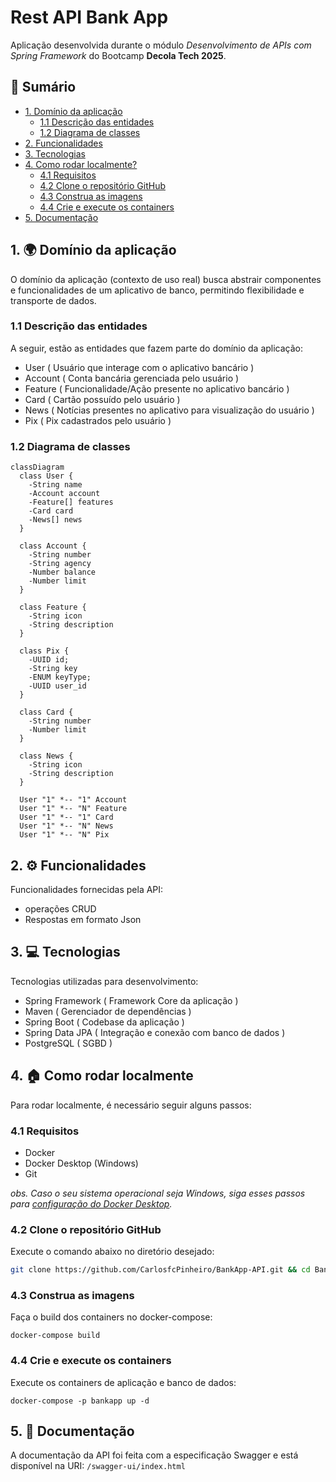 # Rest API Bank App
Aplicação desenvolvida durante o módulo *Desenvolvimento de APIs com Spring Framework* do Bootcamp **Decola Tech 2025**.

## 📖 Sumário
- [1. Domínio da aplicação](#1--domínio-da-aplicação)
  - [1.1 Descrição das entidades](#11-descrição-das-entidades)
  - [1.2 Diagrama de classes](#12-diagrama-de-classes)
- [2. Funcionalidades](#2--funcionalidades)
- [3. Tecnologias](#3--tecnologias)
- [4. Como rodar localmente?](#4--como-rodar-localmente)
  - [4.1 Requisitos](#41-requisitos)
  - [4.2 Clone o repositório GitHub](#42-clone-o-repositório-github)
  - [4.3 Construa as imagens](#43-construa-as-imagens)
  - [4.4 Crie e execute os containers](#44-crie-e-execute-os-containers)
- [5. Documentação](#5--documentação)

## 1. 🌍 Domínio da aplicação
O domínio da aplicação (contexto de uso real) busca abstrair componentes e funcionalidades de um aplicativo de banco, permitindo flexibilidade e transporte de dados.

### 1.1 Descrição das entidades
A seguir, estão as entidades que fazem parte do domínio da aplicação:
- User ( Usuário que interage com o aplicativo bancário )
- Account ( Conta bancária gerenciada pelo usuário )
- Feature ( Funcionalidade/Ação presente no aplicativo bancário )
- Card ( Cartão possuído pelo usuário )
- News ( Notícias presentes no aplicativo para visualização do usuário )
- Pix ( Pix cadastrados pelo usuário )

### 1.2 Diagrama de classes

```mermaid
classDiagram
  class User {
    -String name
    -Account account
    -Feature[] features
    -Card card
    -News[] news
  }

  class Account {
    -String number
    -String agency
    -Number balance
    -Number limit
  }

  class Feature {
    -String icon
    -String description
  }

  class Pix {
    -UUID id;
    -String key
    -ENUM keyType;
    -UUID user_id
  }

  class Card {
    -String number
    -Number limit
  }

  class News {
    -String icon
    -String description
  }

  User "1" *-- "1" Account
  User "1" *-- "N" Feature
  User "1" *-- "1" Card
  User "1" *-- "N" News
  User "1" *-- "N" Pix
```

## 2. ⚙️ Funcionalidades
Funcionalidades fornecidas pela API:
- operações CRUD
- Respostas em formato Json

## 3. 💻 Tecnologias
Tecnologias utilizadas para desenvolvimento:
- Spring Framework ( Framework Core da aplicação )
- Maven ( Gerenciador de dependências )
- Spring Boot ( Codebase da aplicação )
- Spring Data JPA ( Integração e conexão com banco de dados )
- PostgreSQL ( SGBD )

## 4. 🏠 Como rodar localmente
Para rodar localmente, é necessário seguir alguns passos:

### 4.1 Requisitos
- Docker
- Docker Desktop (Windows)
- Git

*obs. Caso o seu sistema operacional seja Windows, siga esses passos para [configuração do Docker Desktop](https://docs.docker.com/desktop/setup/install/windows-install/).*

### 4.2 Clone o repositório GitHub
Execute o comando abaixo no diretório desejado:
```bash
git clone https://github.com/CarlosfcPinheiro/BankApp-API.git && cd BankApp-API
```

### 4.3 Construa as imagens
Faça o build dos containers no docker-compose:
```shell
docker-compose build
```

### 4.4 Crie e execute os containers
Execute os containers de aplicação e banco de dados:
````shell
docker-compose -p bankapp up -d
````

## 5. 📝 Documentação
A documentação da API foi feita com a especificação Swagger e está disponível na URI: ``/swagger-ui/index.html``
